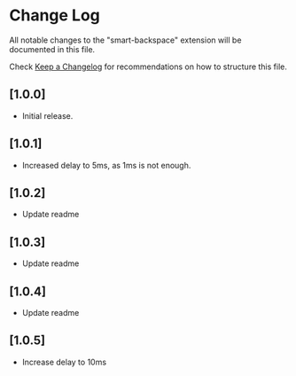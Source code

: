# Change Log

All notable changes to the "smart-backspace" extension will be documented in this file.

Check [Keep a Changelog](http://keepachangelog.com/) for recommendations on how to structure this file.

## [1.0.0]

- Initial release.

## [1.0.1]

- Increased delay to 5ms, as 1ms is not enough.

## [1.0.2]

- Update readme

## [1.0.3]

- Update readme

## [1.0.4]

- Update readme

## [1.0.5]

- Increase delay to 10ms

